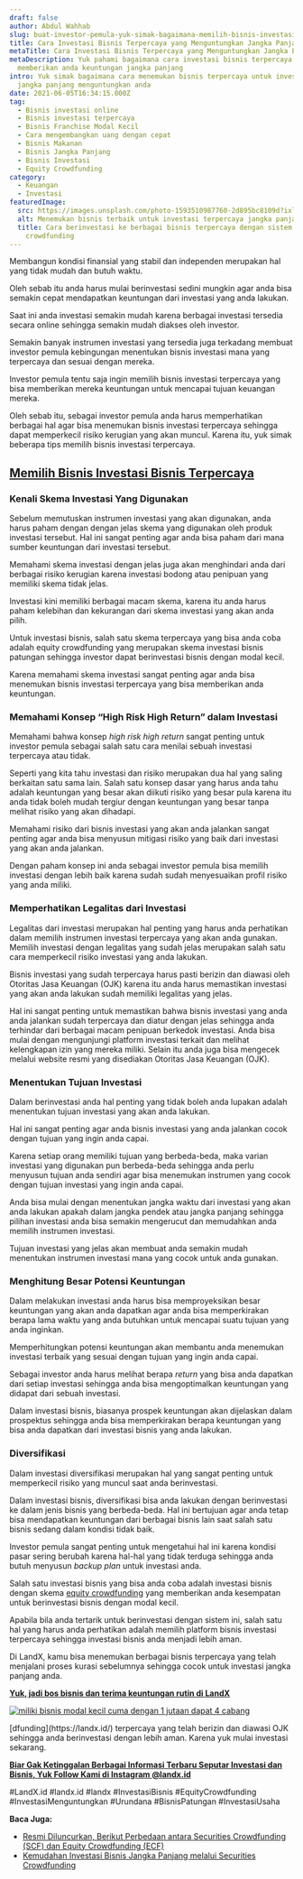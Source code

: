 ```yaml
---
draft: false
author: Abdul Wahhab
slug: buat-investor-pemula-yuk-simak-bagaimana-memilih-bisnis-investasi-terpercaya-untuk-rencana-keuangan-jangka-panjang-anda
title: Cara Investasi Bisnis Terpercaya yang Menguntungkan Jangka Panjang
metaTitle: Cara Investasi Bisnis Terpercaya yang Menguntungkan Jangka Panjang
metaDescription: Yuk pahami bagaimana cara investasi bisnis terpercaya yang bisa
  memberikan anda keuntungan jangka panjang
intro: Yuk simak bagaimana cara menemukan bisnis terpercaya untuk investasi
  jangka panjang menguntungkan anda
date: 2021-06-05T16:34:15.000Z
tag:
  - Bisnis investasi online
  - Bisnis investasi terpercaya
  - Bisnis Franchise Modal Kecil
  - Cara mengembangkan uang dengan cepat
  - Bisnis Makanan
  - Bisnis Jangka Panjang
  - Bisnis Investasi
  - Equity Crowdfunding
category:
  - Keuangan
  - Investasi
featuredImage:
  src: https://images.unsplash.com/photo-1593510987760-2d895bc8109d?ixlib=rb-1.2.1&ixid=MnwxMjA3fDB8MHxwaG90by1wYWdlfHx8fGVufDB8fHx8&auto=format&fit=crop&w=870&q=80
  alt: Menemukan bisnis terbaik untuk investasi terpercaya jangka panjang anda
  title: Cara berinvestasi ke berbagai bisnis terpercaya dengan sistem equity
    crowdfunding
---
```

Membangun kondisi finansial yang stabil dan independen merupakan hal yang tidak mudah dan butuh waktu.

Oleh sebab itu anda harus mulai berinvestasi sedini mungkin agar anda bisa semakin cepat mendapatkan keuntungan dari investasi yang anda lakukan.

Saat ini anda investasi semakin mudah karena berbagai investasi tersedia secara online sehingga semakin mudah diakses oleh investor.

Semakin banyak instrumen investasi yang tersedia juga terkadang membuat investor pemula kebingungan menentukan bisnis investasi mana yang terpercaya dan sesuai dengan mereka.

Investor pemula tentu saja ingin memilih bisnis investasi terpercaya yang bisa memberikan mereka keuntungan untuk mencapai tujuan keuangan mereka.

Oleh sebab itu, sebagai investor pemula anda harus memperhatikan berbagai hal agar bisa menemukan bisnis investasi terpercaya sehingga dapat memperkecil risiko kerugian yang akan muncul. Karena itu, yuk simak beberapa tips memilih bisnis investasi terpercaya.

## [Memilih Bisnis Investasi Bisnis Terpercaya](https://landx.id/)

### Kenali Skema Investasi Yang Digunakan

Sebelum memutuskan instrumen investasi yang akan digunakan, anda harus paham dengan dengan jelas skema yang digunakan oleh produk investasi tersebut. Hal ini sangat penting agar anda bisa paham dari mana sumber keuntungan dari investasi tersebut.

Memahami skema investasi dengan jelas juga akan menghindari anda dari berbagai risiko kerugian karena investasi bodong atau penipuan yang memiliki skema tidak jelas.

Investasi kini memiliki berbagai macam skema, karena itu anda harus paham kelebihan dan kekurangan dari skema investasi yang akan anda pilih.

Untuk investasi bisnis, salah satu skema terpercaya yang bisa anda coba adalah equity crowdfunding yang merupakan skema investasi bisnis patungan sehingga investor dapat berinvestasi bisnis dengan modal kecil.

Karena memahami skema investasi sangat penting agar anda bisa menemukan bisnis investasi terpercaya yang bisa memberikan anda keuntungan.

### Memahami Konsep “High Risk High Return” dalam Investasi

Memahami bahwa konsep *high risk high return* sangat penting untuk investor pemula sebagai salah satu cara menilai sebuah investasi terpercaya atau tidak.

Seperti yang kita tahu investasi dan risiko merupakan dua hal yang saling berkaitan satu sama lain. Salah satu konsep dasar yang harus anda tahu adalah keuntungan yang besar akan diikuti risiko yang besar pula karena itu anda tidak boleh mudah tergiur dengan keuntungan yang besar tanpa melihat risiko yang akan dihadapi.

Memahami risiko dari bisnis investasi yang akan anda jalankan sangat penting agar anda bisa menyusun mitigasi risiko yang baik dari investasi yang akan anda jalankan.

Dengan paham konsep ini anda sebagai investor pemula bisa memilih investasi dengan lebih baik karena sudah sudah menyesuaikan profil risiko yang anda miliki.

### Memperhatikan Legalitas dari Investasi

Legalitas dari investasi merupakan hal penting yang harus anda perhatikan dalam memilih instrumen investasi terpercaya yang akan anda gunakan. Memilih investasi dengan legalitas yang sudah jelas merupakan salah satu cara memperkecil risiko investasi yang anda lakukan.

Bisnis investasi yang sudah terpercaya harus pasti berizin dan diawasi oleh Otoritas Jasa Keuangan (OJK) karena itu anda harus memastikan investasi yang akan anda lakukan sudah memiliki legalitas yang jelas.

Hal ini sangat penting untuk memastikan bahwa bisnis investasi yang anda anda jalankan sudah terpercaya dan diatur dengan jelas sehingga anda terhindar dari berbagai macam penipuan berkedok investasi. Anda bisa mulai dengan mengunjungi platform investasi terkait dan melihat kelengkapan izin yang mereka miliki. Selain itu anda juga bisa mengecek melalui website resmi yang disediakan Otoritas Jasa Keuangan (OJK).

### Menentukan Tujuan Investasi

Dalam berinvestasi anda hal penting yang tidak boleh anda lupakan adalah menentukan tujuan investasi yang akan anda lakukan.

Hal ini sangat penting agar anda bisnis investasi yang anda jalankan cocok dengan tujuan yang ingin anda capai.

Karena setiap orang memiliki tujuan yang berbeda-beda, maka varian investasi yang digunakan pun berbeda-beda sehingga anda perlu menyusun tujuan anda sendiri agar bisa menemukan instrumen yang cocok dengan tujuan investasi yang ingin anda capai.

Anda bisa mulai dengan menentukan jangka waktu dari investasi yang akan anda lakukan apakah dalam jangka pendek atau jangka panjang sehingga pilihan investasi anda bisa semakin mengerucut dan memudahkan anda memilih instrumen investasi.

Tujuan investasi yang jelas akan membuat anda semakin mudah menentukan instrumen investasi mana yang cocok untuk anda gunakan.

### Menghitung Besar Potensi Keuntungan

Dalam melakukan investasi anda harus bisa memproyeksikan besar keuntungan yang akan anda dapatkan agar anda bisa memperkirakan berapa lama waktu yang anda butuhkan untuk mencapai suatu tujuan yang anda inginkan.

Memperhitungkan potensi keuntungan akan membantu anda menemukan investasi terbaik yang sesuai dengan tujuan yang ingin anda capai.

Sebagai investor anda harus melihat berapa *return* yang bisa anda dapatkan dari setiap investasi sehingga anda bisa mengoptimalkan keuntungan yang didapat dari sebuah investasi.

Dalam investasi bisnis, biasanya prospek keuntungan akan dijelaskan dalam prospektus sehingga anda bisa memperkirakan berapa keuntungan yang bisa anda dapatkan dari investasi bisnis yang anda lakukan.

### Diversifikasi

Dalam investasi diversifikasi merupakan hal yang sangat penting untuk memperkecil risiko yang muncul saat anda berinvestasi.

Dalam investasi bisnis, diversifikasi bisa anda lakukan dengan berinvestasi ke dalam jenis bisnis yang berbeda-beda. Hal ini bertujuan agar anda tetap bisa mendapatkan keuntungan dari berbagai bisnis lain saat salah satu bisnis sedang dalam kondisi tidak baik.

Investor pemula sangat penting untuk mengetahui hal ini karena kondisi pasar sering berubah karena hal-hal yang tidak terduga sehingga anda butuh menyusun *backup plan* untuk investasi anda.

Salah satu investasi bisnis yang bisa anda coba adalah investasi bisnis dengan skema [equity crowdfunding](https://landx.id/) yang memberikan anda kesempatan untuk berinvestasi bisnis dengan modal kecil.

Apabila bila anda tertarik untuk berinvestasi dengan sistem ini, salah satu hal yang harus anda perhatikan adalah memilih platform bisnis investasi terpercaya sehingga investasi bisnis anda menjadi lebih aman.

Di LandX, kamu bisa menemukan berbagai bisnis terpercaya yang telah menjalani proses kurasi sebelumnya sehingga cocok untuk investasi jangka panjang anda.

**[Yuk, jadi bos bisnis dan terima keuntungan rutin di LandX](https://landx.id/project/?utm_source=Blog&utm_medium=organic+keyword&utm_campaign=blog&utm_id=Blog)**

[![miliki bisnis modal kecil cuma dengan 1 jutaan dapat 4 cabang ](https://accountgram-production.sfo2.cdn.digitaloceanspaces.com/landx_ghost/2021/11/jadi-owner-bisnis-hanya-1-jutaan-dengan-cuan-yang-sangat-menjanjikan.png)](https://landx.id/project/?utm_source=Blog&utm_medium=organic+keyword&utm_campaign=blog&utm_id=Blog)

<!--EndFragment-->[dfunding](https://landx.id/) terpercaya yang telah berizin dan diawasi OJK sehingga anda berinvestasi dengan lebih aman. Karena yuk mulai investasi sekarang.

**[Biar Gak Ketinggalan Berbagai Informasi Terbaru Seputar Investasi dan Bisnis, Yuk Follow Kami di Instagram @landx.id](https://instagram.com/landx.id?utm_medium=copy_link)**

\#LandX.id	#landx.id	#landx #InvestasiBisnis	#EquityCrowdfunding	#InvestasiMenguntungkan	#Urundana	#BisnisPatungan	#InvestasiUsaha

**Baca Juga:**

* [Resmi Diluncurkan, Berikut Perbedaan antara Securities Crowdfunding (SCF) dan Equity Crowdfunding (ECF)](https://landx.id/blog/securities-crowdfunding-dan-equity-crowdfunding/)
* [Kemudahan Investasi Bisnis Jangka Panjang melalui Securities Crowdfunding](https://landx.id/blog/securities-crowdfunding/)